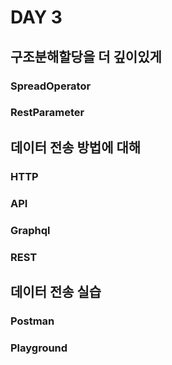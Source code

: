 
# DAY 3

## 구조분해할당을 더 깊이있게
### SpreadOperator
### RestParameter

## 데이터 전송 방법에 대해
### HTTP
### API
### Graphql
### REST

## 데이터 전송 실습
### Postman
### Playground